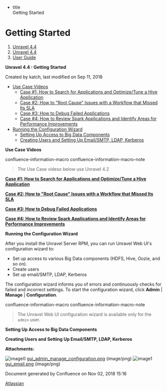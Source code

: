   - title  
    Getting Started

# Getting Started

<div id="page" class="container">

<div id="main" class="container aui-page-panel">

<div id="main-header" class="container">

<div id="breadcrumb-section" class="container">

1.  [Unravel 4.4](index.html)
2.  [Unravel 4.4](Unravel-4.4_541197025.html)
3.  [User Guide](User-Guide_541295329.html)

</div>

**Unravel 4.4 : Getting Started**

</div>

<div id="content" class="container view">

<div class="container page-metadata">

Created by katch, last modified on Sep 11, 2018

</div>

<div id="main-content" class="container wiki-content group">

<div class="container toc-macro rbtoc1541196980598">

  - [Use Case Videos](#GettingStarted-UseCaseVideos)
      - [Case \#1: How to Search for Applications and Optimize/Tune a
        Hive
        Application](#GettingStarted-Case#1:HowtoSearchforApplicationsandOptimize/TuneaHiveApplication)
      - [Case \#2: How to "Root Cause" Issues with a Workflow that
        Missed Its
        SLA](#GettingStarted-Case#2:Howto%22RootCause%22IssueswithaWorkflowthatMissedItsSLA)
      - [Case \#3: How to Debug Failed
        Applications](#GettingStarted-Case#3:HowtoDebugFailedApplications)
      - [Case \#4: How to Review Spark Applications and Identify Areas
        for Performance
        Improvements](#GettingStarted-Case#4:HowtoReviewSparkApplicationsandIdentifyAreasforPerformanceImprovements)
  - [Running the Configuration
    Wizard](#GettingStarted-RunningtheConfigurationWizard)
      - [Setting Up Access to Big Data
        Components](#GettingStarted-SettingUpAccesstoBigDataComponents)
      - [Creating Users and Setting Up Email/SMTP, LDAP,
        Kerberos](#GettingStarted-CreatingUsersandSettingUpEmail/SMTP,LDAP,Kerberos)

</div>

**Use Case Videos**

<div class="container">

</div>

confluence-information-macro confluence-information-macro-note

> 
> 
> <div class="container confluence-information-macro-body">
> 
> The Use Case videso below use Unravel 4.2
> 
> </div>

**[Case \#1: How to Search for Applications and Optimize/Tune a Hive
Application](https://unraveldata.atlassian.net/wiki/spaces/UN42/pages/53649719/Getting+Started#GettingStarted-4.2-Case1)**

**[Case \#2: How to "Root Cause" Issues with a Workflow that Missed Its
SLA](https://unraveldata.atlassian.net/wiki/spaces/UN42/pages/53649719/Getting+Started#GettingStarted-4.2-Case2)**

**[Case \#3: How to Debug Failed
Applications](https://unraveldata.atlassian.net/wiki/spaces/UN42/pages/53649719/Getting+Started#GettingStarted-4.2-Case3)**

**[Case \#4: How to Review Spark Applications and Identify Areas for
Performance
Improvements](https://unraveldata.atlassian.net/wiki/spaces/UN42/pages/53649719/Getting+Started#GettingStarted-4.2-Case4)**

**Running the Configuration Wizard**

After you install the Unravel Server RPM, you can run Unravel Web UI's
configuration wizard to:

  - Set up access to various Big Data components (HDFS, Hive, Oozie, and
    so on).
  - Create users
  - Set up email/SMTP, LDAP, Kerberos

The configuration wizard informs you of errors and continuously checks
for failed and incorrect settings. To start the configuration wizard,
click **Admin** | **Manage** | **Configuration**.

<div class="container">

</div>

confluence-information-macro confluence-information-macro-note

> 
> 
> <div class="container confluence-information-macro-body">
> 
> The Unravel Web UI configuration wizard is available only for the
> `admin` user.
> 
> </div>

**Setting Up Access to Big Data Components**

**Creating Users and Setting Up Email/SMTP, LDAP, Kerberos**

</div>

<div class="container pageSection group">

<div class="container pageSectionHeader">

**Attachments:**

</div>

<div class="container greybox">

![image0](images/icons/bullet_blue.gif)
[gui\_admin\_manage\_configuration.png](attachments/541229776/541164330.png)
(image/png) ![image1](images/icons/bullet_blue.gif)
[gui\_email.png](attachments/541229776/541229782.png) (image/png)

</div>

</div>

</div>

</div>

<div id="footer" class="container">

<div class="container section footer-body">

Document generated by Confluence on Nov 02, 2018 15:16

<div id="footer-logo" class="container">

[Atlassian](http://www.atlassian.com/)

</div>

</div>

</div>

</div>
